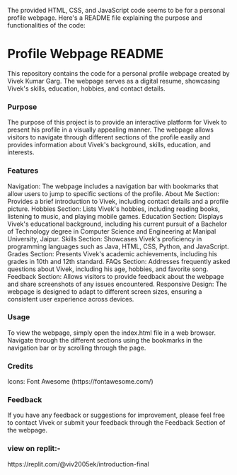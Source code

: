 The provided HTML, CSS, and JavaScript code seems to be for a personal profile webpage. Here's a README file explaining the purpose and functionalities of the code:

<h1>Profile Webpage README</h1>
This repository contains the code for a personal profile webpage created by Vivek Kumar Garg. The webpage serves as a digital resume, showcasing Vivek's skills, education, hobbies, and contact details.

<h3>Purpose</h3>
The purpose of this project is to provide an interactive platform for Vivek to present his profile in a visually appealing manner. The webpage allows visitors to navigate through different sections of the profile easily and provides information about Vivek's background, skills, education, and interests.

<h3>Features</h3>
Navigation: The webpage includes a navigation bar with bookmarks that allow users to jump to specific sections of the profile.
About Me Section: Provides a brief introduction to Vivek, including contact details and a profile picture.
Hobbies Section: Lists Vivek's hobbies, including reading books, listening to music, and playing mobile games.
Education Section: Displays Vivek's educational background, including his current pursuit of a Bachelor of Technology degree in Computer Science and Engineering at Manipal University, Jaipur.
Skills Section: Showcases Vivek's proficiency in programming languages such as Java, HTML, CSS, Python, and JavaScript.
Grades Section: Presents Vivek's academic achievements, including his grades in 10th and 12th standard.
FAQs Section: Addresses frequently asked questions about Vivek, including his age, hobbies, and favorite song.
Feedback Section: Allows visitors to provide feedback about the webpage and share screenshots of any issues encountered.
Responsive Design: The webpage is designed to adapt to different screen sizes, ensuring a consistent user experience across devices.


<h3>Usage</h3>
To view the webpage, simply open the index.html file in a web browser. Navigate through the different sections using the bookmarks in the navigation bar or by scrolling through the page.

<h3>Credits</h3>
Icons: Font Awesome (https://fontawesome.com/)


<h3>Feedback</h3>
If you have any feedback or suggestions for improvement, please feel free to contact Vivek or submit your feedback through the Feedback Section of the webpage.



<h3>view on replit:- </h3> 
https://replit.com/@viv2005ek/introduction-final
